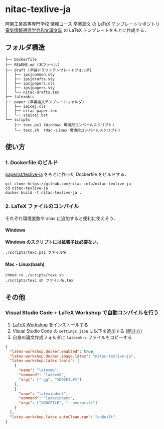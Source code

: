 # nitac-texlive-ja

阿南工業高等専門学校 情報コース 卒業論文 の LaTeX テンプレートリポジトリ<br>
[電気情報通信学会和文論文誌](https://www.ieice.org/jpn/shiori/cs_2.html) の LaTeX テンプレートをもとに作成する．

## フォルダ構造

```
├── Dockerfile
├── README.md (本ファイル)
├── draft (卒論ドラフトテンプレートフォルダ)
│   ├── ipsjcommon.sty
│   ├── ipsjdrafts.sty
│   ├── ipsjpapers.cls
│   ├── ipsjpapers.sty
│   └── nitac-drafts.tex
├── latexmkrc
├── paper (卒業論文テンプレートフォルダ)
│   ├── ieicej.cls
│   ├── nitac-paper.tex
│   └── sieicej.bst
└── scripts
    ├── texc.ps1 (Windows 環境用コンパイルスクリプト)
    └── texc.sh  (Mac・Linux 環境用コンパイルスクリプト)
```

## 使い方

### 1. Dockerfile のビルド

[paperist/texlive-ja](https://hub.docker.com/r/paperist/texlive-ja/) をもとに作った Dockerfile をビルドする．

```
git clone https://github.com/nitac-info/nitac-texlive-ja
cd nitac-texlive-ja
docker build -t nitac-texlive-ja .
```

### 2. LaTeX ファイルのコンパイル

それぞれ環境変数や alias に追加すると便利に使えそう．

#### Windows

**Windows のスクリプトには拡張子は必要ない．**

```
./scripts/texc.ps1 ファイル名
```

#### Mac・Linux(bash)

```
chmod +x ./scripts/texc.sh
./scripts/texc.sh ファイル名.tex
```

## その他

### Visual Studio Code + LaTeX Workshop で自動コンパイルを行う

1. [LaTeX Workshop](https://marketplace.visualstudio.com/items?itemName=James-Yu.latex-workshop) をインストールする
2. Visual Studio Code の `settings.json` に以下を追加する ([開き方](https://code.visualstudio.com/docs/getstarted/settings))
3. 自身の論文作成フォルダに `latexmkrc` ファイルをコピーする

```json
{
  "latex-workshop.docker.enabled": true,
  "latex-workshop.docker.image.latex": "nitac-texlive-ja",
  "latex-workshop.latex.tools": [
    {
      "name": "latexmk",
      "command": "latexmk",
      "args": ["-gg", "%DOCFILE%"]
    },
    {
      "name": "latexindent",
      "command": "latexindent",
      "args": ["%DOCFILE", "--overwrite"]
    }
  ],
  "latex-workshop.latex.autoClean.run": "onBuilt"
}
```

